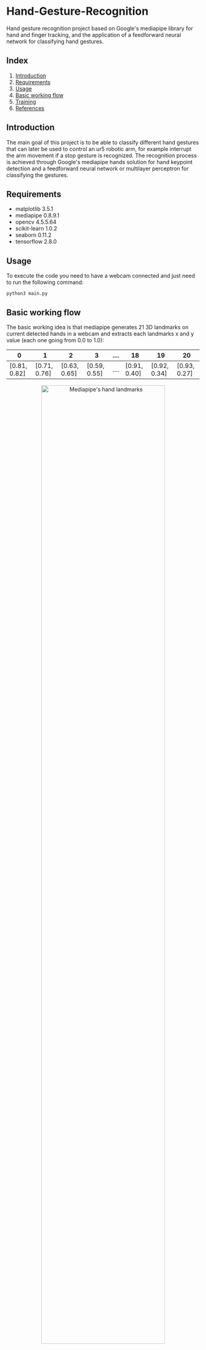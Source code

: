# Hand-Gesture-Recognition
Hand gesture recognition project based on Google's mediapipe library for hand and finger tracking, and the application of a feedforward neural network for classifying hand gestures.

## Index
1. [Introduction](#Introduction)
2. [Requirements](#Requirements)
3. [Usage](#Usage)
4. [Basic working flow](#basic-working-flow)
5. [Training](#Training)
6. [References](#References)

## Introduction
The main goal of this project is to be able to classify different hand gestures that can later be used to control an ur5 robotic arm, for example interrupt the arm movement if a stop gesture is recognized. 
The recognition process is achieved through Google's mediapipe hands solution for hand keypoint detection and a feedforward neural network or multilayer perceptron for classifying the gestures.

## Requirements
* matplotlib 3.5.1
* mediapipe  0.8.9.1
* opencv 4.5.5.64
* scikit-learn 1.0.2
* seaborn 0.11.2
* tensorflow 2.8.0

## Usage
To execute the code you need to have a webcam connected and just need to run the following command:
```
python3 main.py
```

## Basic working flow
The basic working idea is that mediapipe generates 21 3D landmarks on current detected hands in a webcam and extracts each landmarks x and y value (each one going from 0.0 to 1.0):

| 0 | 1 | 2 | 3 | .... | 18 | 19 | 20 |
| - | - | - | - | ---- | -- | -- | -- |
| [0.81, 0.82] | [0.71, 0.76] | [0.63, 0.65] | [0.59, 0.55] | .... | [0.91, 0.40] | [0.92, 0.34] | [0.93, 0.27] |

<p align="center">
  <img src="https://google.github.io/mediapipe/images/mobile/hand_landmarks.png" title="Mediapipe's hand landmarks" style="width:80%;">
</p>

The x and y values are then multiplied, respectively, by the frame width and frame height in order to get pixel coordinates for each keypoint.

| 0 | 1 | 2 | 3 | .... | 18 | 19 | 20 |
| - | - | - | - | ---- | -- | -- | -- |
| [521.86, 394.18] | [454.98, 366.42] | [406.18, 312.48] | [376.36, 262.41] | .... | [581.03, 193.41] | [588.94, 161.57] | [593.04, 129.48] |

After that the landmarks are transformed to relative position with respect to the wrist keypoint (keypoint 0), so that the hand landmarks are not relative to the current position of the hand in the captured frame.

| 0 | 1 | 2 | 3 | .... | 18 | 19 | 20 |
| - | - | - | - | ---- | -- | -- | -- |
| [0.0, 0.0] | [-66.87, -27.76] | [-115.68, 81.69] | [-145.50, -131.76] | .... | [59.17, 200.77] | [67.08, -232.61] | [71.18, 264.70] |

Then convert the list into a one-dimensional list.

| One dimensional list |
| ------------------------------- |
| 0.0, 0.0, -66.87, -27.76, -115.68, 81.69, -145.50, -131.76, .... , 59.17, 200.77, 67.08, -232.61, 71.18, 264.70 |

Get max & min values of landmarks list in order to apply min-max normalization method.

| Normalzied one dimensional list |
| ------------------------------- |
| 0.0, 0.0, -0.20, -0.08, -0.35, 0.25, -0.44, -0.39, ...., 0.18, -0.61, 0.20, -0.70, 0.21, -0.80 |

At this point, based on the weights gained during the training phase, it prints the current detected class.

## Training

## References
* [MediaPipe](https://github.com/google/mediapipe)
* [MediaPipe Hand gesture recognition (by Kazuhito00)](https://github.com/Kazuhito00/hand-gesture-recognition-using-mediapipe)
* [Sign language recognition](https://upcommons.upc.edu/bitstream/handle/2117/343984/ASL%20recognition%20in%20real%20time%20with%20RNN%20-%20Antonio%20Dom%C3%A8nech.pdf?sequence=1&isAllowed=y)
